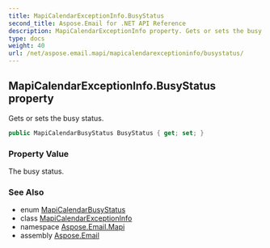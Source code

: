 ```yaml
---
title: MapiCalendarExceptionInfo.BusyStatus
second_title: Aspose.Email for .NET API Reference
description: MapiCalendarExceptionInfo property. Gets or sets the busy status
type: docs
weight: 40
url: /net/aspose.email.mapi/mapicalendarexceptioninfo/busystatus/
---
```

## MapiCalendarExceptionInfo.BusyStatus property

Gets or sets the busy status.

```csharp
public MapiCalendarBusyStatus BusyStatus { get; set; }
```

### Property Value

The busy status.

### See Also

* enum [MapiCalendarBusyStatus](../../mapicalendarbusystatus/)
* class [MapiCalendarExceptionInfo](../)
* namespace [Aspose.Email.Mapi](../../mapicalendarexceptioninfo/)
* assembly [Aspose.Email](../../../)



